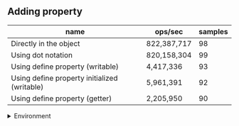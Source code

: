 ## Adding property

|name|ops/sec|samples|
|-|-|-|
|Directly in the object|822,387,717|98|
|Using dot notation|820,158,304|99|
|Using define property (writable)|4,417,336|93|
|Using define property initialized (writable)|5,961,391|92|
|Using define property (getter)|2,205,950|90|


<details>
<summary>Environment</summary>

* __Machine:__ linux x64 | 4 vCPUs | 15.6GB Mem
* __Run:__ Tue Mar 12 2024 18:19:56 GMT+0000 (Coordinated Universal Time)
</details>

<!--
{"environment":{"platform":"linux","arch":"x64","cpus":4,"totalMemory":15.606487274169922},"benchmarks":[{"name":"Directly in the object","opsSec":822387717.1274515,"samples":7},{"name":"Using dot notation","opsSec":820158303.6003718,"samples":8},{"name":"Using define property (writable)","opsSec":4417335.7697541695,"samples":6},{"name":"Using define property initialized (writable)","opsSec":5961390.916623704,"samples":5},{"name":"Using define property (getter)","opsSec":2205949.7583959256,"samples":6}]}-->
